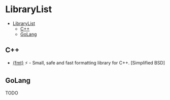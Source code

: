 # LibraryList

- [LibraryList](#librarylist)
	- [C++](#c)
	- [GoLang](#golang)



## C++
* [{fmt}](https://github.com/fmtlib/fmt) :zap: - Small, safe and fast formatting library for C++. [Simplified BSD]


## GoLang
TODO
